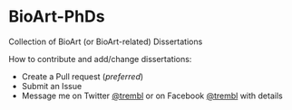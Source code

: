 # BioArt-PhDs
Collection of BioArt (or BioArt-related) Dissertations

How to contribute and add/change dissertations:
 - Create a Pull request (_preferred_)
 - Submit an Issue 
 - Message me on Twitter [@trembl](https://twitter.com/trembl) or on Facebook [@trembl](https://www.facebook.com/trembl) with details
